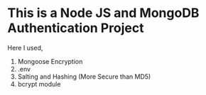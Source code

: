 # This is a Node JS and MongoDB Authentication Project

Here I used,

1. Mongoose Encryption
2. .env
3. Salting and Hashing (More Secure than MD5)
4. bcrypt module
